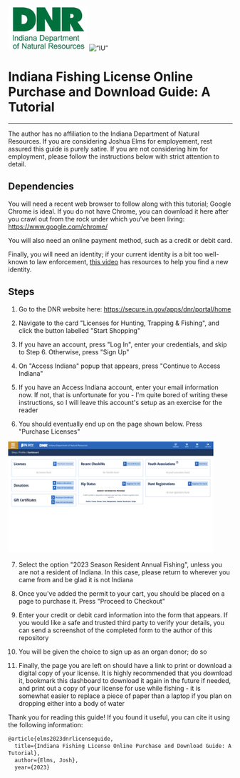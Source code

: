  <img src="assets/dnr_logo.webp" alt= 'dnr' height=100> <img src="assets/fish.avif" alt= “IU” height=100>


# Indiana Fishing License Online Purchase and Download Guide: A Tutorial
----------------

The author has no affiliation to the Indiana Department of Natural Resources. If you are considering Joshua Elms for employement, rest assured this guide is purely satire. If you are not considering him for employment, please follow the instructions below with strict attention to detail.


## Dependencies

You will need a recent web browser to follow along with this tutorial; Google Chrome is ideal. If you do not have Chrome, you can download it here after you crawl out from the rock under which you've been living: https://www.google.com/chrome/

You will also need an online payment method, such as a credit or debit card. 

Finally, you will need an identity; if your current identity is a bit too well-known to law enforcement, [this video](https://youtu.be/dQw4w9WgXcQ) has resources to help you find a new identity.



## Steps

1. Go to the DNR website here: https://secure.in.gov/apps/dnr/portal/home

2. Navigate to the card "Licenses for Hunting, Trapping & Fishing", and click the button labelled "Start Shopping"

3. If you have an account, press "Log In", enter your credentials, and skip to Step 6. Otherwise, press "Sign Up"

4. On "Access Indiana" popup that appears, press "Continue to Access Indiana"

5. If you have an Access Indiana account, enter your email information now. If not, that is unfortunate for you - I'm quite bored of writing these instructions, so I will leave this account's setup as an exercise for the reader

6. You should eventually end up on the page shown below. Press "Purchase Licenses"
<img src="assets/page.png" alt= “IU” height=250>

7. Select the option "2023 Season Resident Annual Fishing", unless you are not a resident of Indiana. In this case, please return to wherever you came from and be glad it is not Indiana

8. Once you've added the permit to your cart, you should be placed on a page to purchase it. Press "Proceed to Checkout"

9. Enter your credit or debit card information into the form that appears. If you would like a safe and trusted third party to verify your details, you can send a screenshot of the completed form to the author of this repository

10. You will be given the choice to sign up as an organ donor; do so

11. Finally, the page you are left on should have a link to print or download a digital copy of your license. It is highly recommended that you download it, bookmark this dashboard to download it again in the future if needed, and print out a copy of your license for use while fishing - it is somewhat easier to replace a piece of paper than a laptop if you plan on dropping either into a body of water


Thank you for reading this guide! If you found it useful, you can cite it using the following information:

```
@article{elms2023dnrlicenseguide,
  title={Indiana Fishing License Online Purchase and Download Guide: A Tutorial},
  author={Elms, Josh},
  year={2023}
```
